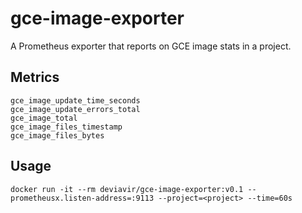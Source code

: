 # gce-image-exporter

A Prometheus exporter that reports on GCE image stats in a project.

## Metrics

```
gce_image_update_time_seconds
gce_image_update_errors_total
gce_image_total
gce_image_files_timestamp
gce_image_files_bytes
```

## Usage

```
docker run -it --rm deviavir/gce-image-exporter:v0.1 --prometheusx.listen-address=:9113 --project=<project> --time=60s
```
